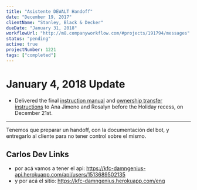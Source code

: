 ```yaml
---
title: "Asistente DEWALT Handoff"
date: "December 19, 2017"
clientName: "Stanley, Black & Decker"
dueDate: "January 31, 2018"
workflowUrl: "http://m8.companyworkflow.com/#projects/191794/messages"
status: "pending"
active: true
projectNumber: 1221
tags: ["completed"]
---
```


# January 4, 2018 Update

* Delivered the final [instruction manual](https://docs.google.com/document/d/1SRiu1AFShakCdSzZc8ivq-8taKGC9zwf8XkfIKSDf4Q/edit#heading=h.i96rgs4hwjms) and [ownership transfer instructions](https://docs.google.com/document/d/1okDMJMahjTzt5Ep46VmjnQ6X_kyzohV5o8Btzyj6E_U/edit#heading=h.7ejh641jja6h) to Ana Jimeno and Rosalyn before the Holiday recess, on December 21st.

---

Tenemos que preparar un handoff, con la documentación del bot, y entregarlo al cliente para no tener control sobre el mismo.

## Carlos Dev Links

* por acá vamos a tener el api: https://kfc-damngenius-api.herokuapp.com/api/users/1513689502135
* y por acá el sitio: https://kfc-damngenius.herokuapp.com/eng
